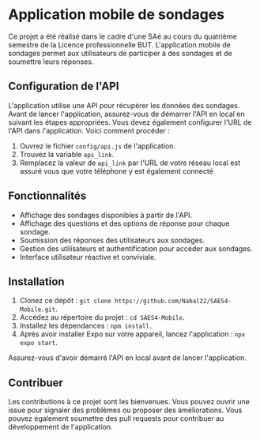 # Application mobile de sondages

Ce projet a été réalisé dans le cadre d'une SAé au cours du quatrième semestre de la Licence professionnelle BUT. L'application mobile de sondages permet aux utilisateurs de participer à des sondages et de soumettre leurs réponses.

## Configuration de l'API

L'application utilise une API pour récupérer les données des sondages. Avant de lancer l'application, assurez-vous de démarrer l'API en local en suivant les étapes appropriées. Vous devez également configurer l'URL de l'API dans l'application. Voici comment procéder :

1. Ouvrez le fichier `config/api.js` de l'application.
2. Trouvez la variable `api_link`.
3. Remplacez la valeur de `api_link` par l'URL de votre réseau local est assuré vous que votre téléphone y est également connecté

## Fonctionnalités

- Affichage des sondages disponibles à partir de l'API.
- Affichage des questions et des options de réponse pour chaque sondage.
- Soumission des réponses des utilisateurs aux sondages.
- Gestion des utilisateurs et authentification pour accéder aux sondages.
- Interface utilisateur réactive et conviviale.

## Installation

1. Clonez ce dépôt : `git clone https://github.com/Nabal22/SAES4-Mobile.git`.
2. Accédez au répertoire du projet : `cd SAES4-Mobile`.
3. Installez les dépendances : `npm install`.
4. Après avoir installer Expo sur votre appareil, lancez l'application : `npx expo start`.

Assurez-vous d'avoir démarré l'API en local avant de lancer l'application.

## Contribuer

Les contributions à ce projet sont les bienvenues. Vous pouvez ouvrir une issue pour signaler des problèmes ou proposer des améliorations. Vous pouvez également soumettre des pull requests pour contribuer au développement de l'application.
